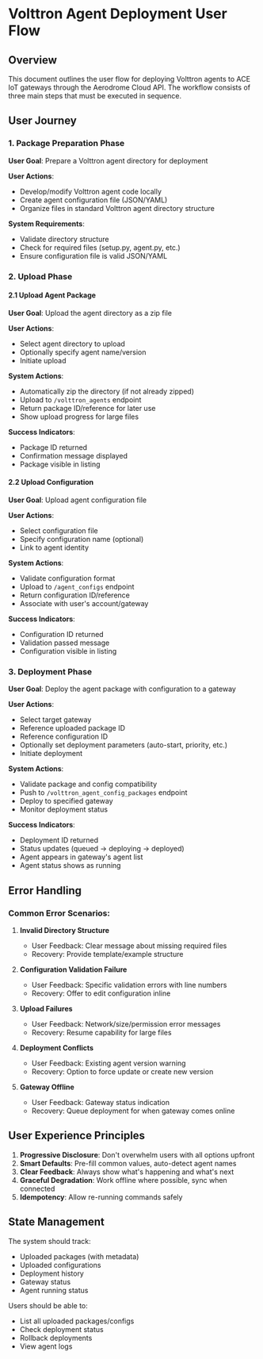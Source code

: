 # Volttron Agent Deployment User Flow

## Overview
This document outlines the user flow for deploying Volttron agents to ACE IoT gateways through the Aerodrome Cloud API. The workflow consists of three main steps that must be executed in sequence.

## User Journey

### 1. Package Preparation Phase
**User Goal**: Prepare a Volttron agent directory for deployment

**User Actions**:
- Develop/modify Volttron agent code locally
- Create agent configuration file (JSON/YAML)
- Organize files in standard Volttron agent directory structure

**System Requirements**:
- Validate directory structure
- Check for required files (setup.py, agent.py, etc.)
- Ensure configuration file is valid JSON/YAML

### 2. Upload Phase

#### 2.1 Upload Agent Package
**User Goal**: Upload the agent directory as a zip file

**User Actions**:
- Select agent directory to upload
- Optionally specify agent name/version
- Initiate upload

**System Actions**:
- Automatically zip the directory (if not already zipped)
- Upload to `/volttron_agents` endpoint
- Return package ID/reference for later use
- Show upload progress for large files

**Success Indicators**:
- Package ID returned
- Confirmation message displayed
- Package visible in listing

#### 2.2 Upload Configuration
**User Goal**: Upload agent configuration file

**User Actions**:
- Select configuration file
- Specify configuration name (optional)
- Link to agent identity

**System Actions**:
- Validate configuration format
- Upload to `/agent_configs` endpoint
- Return configuration ID/reference
- Associate with user's account/gateway

**Success Indicators**:
- Configuration ID returned
- Validation passed message
- Configuration visible in listing

### 3. Deployment Phase
**User Goal**: Deploy the agent package with configuration to a gateway

**User Actions**:
- Select target gateway
- Reference uploaded package ID
- Reference configuration ID
- Optionally set deployment parameters (auto-start, priority, etc.)
- Initiate deployment

**System Actions**:
- Validate package and config compatibility
- Push to `/volttron_agent_config_packages` endpoint
- Deploy to specified gateway
- Monitor deployment status

**Success Indicators**:
- Deployment ID returned
- Status updates (queued → deploying → deployed)
- Agent appears in gateway's agent list
- Agent status shows as running

## Error Handling

### Common Error Scenarios:
1. **Invalid Directory Structure**
   - User Feedback: Clear message about missing required files
   - Recovery: Provide template/example structure

2. **Configuration Validation Failure**
   - User Feedback: Specific validation errors with line numbers
   - Recovery: Offer to edit configuration inline

3. **Upload Failures**
   - User Feedback: Network/size/permission error messages
   - Recovery: Resume capability for large files

4. **Deployment Conflicts**
   - User Feedback: Existing agent version warning
   - Recovery: Option to force update or create new version

5. **Gateway Offline**
   - User Feedback: Gateway status indication
   - Recovery: Queue deployment for when gateway comes online

## User Experience Principles

1. **Progressive Disclosure**: Don't overwhelm users with all options upfront
2. **Smart Defaults**: Pre-fill common values, auto-detect agent names
3. **Clear Feedback**: Always show what's happening and what's next
4. **Graceful Degradation**: Work offline where possible, sync when connected
5. **Idempotency**: Allow re-running commands safely

## State Management

The system should track:
- Uploaded packages (with metadata)
- Uploaded configurations
- Deployment history
- Gateway status
- Agent running status

Users should be able to:
- List all uploaded packages/configs
- Check deployment status
- Rollback deployments
- View agent logs